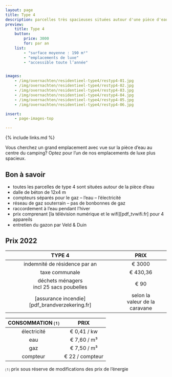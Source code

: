 ```yaml
---
layout: page
title: Type 4
description: parcelles très spacieuses situées autour d'une pièce d'eau
preview:
    title: Type 4
    button:
        price: 3000
        for: par an
    list:
        - "surface moyenne : 190 m²"
        - "emplacements de luxe"
        - "accessible toute l’année"


images:
    - /img/overnachten/residentieel-type4/restyp4-01.jpg
    - /img/overnachten/residentieel-type4/restyp4-02.jpg
    - /img/overnachten/residentieel-type4/restyp4-03.jpg
    - /img/overnachten/residentieel-type4/restyp4-04.jpg
    - /img/overnachten/residentieel-type4/restyp4-05.jpg
    - /img/overnachten/residentieel-type4/restyp4-06.jpg

insert:
    - page-images-top

---
```


{% include links.md %}

Vous cherchez un grand emplacement avec vue sur la pièce d’eau au centre du camping? Optez pour l’un de nos emplacements de luxe plus spacieux.

## Bon à savoir

- toutes les parcelles de type 4 sont situées autour de la pièce d’eau
- dalle de béton de 12x4 m
- compteurs séparés pour le gaz – l’eau – l’électricité
- réseau de gaz souterrain – pas de bonbonnes de gaz
- raccordement à l’eau pendant l’hiver
- prix comprenant [la télévision numérique et le wifi][pdf_tvwifi.fr] pour 4 appareils
- entretien du gazon par Veld & Duin


## Prix 2022

TYPE 4                |PRIX           |
:--------------------:|:--------------:|
indemnité de résidence par an |€ 3000           
taxe communale                |€ 430,36
déchets ménagers<br>incl 25 sacs poubelles<br> | € 90   
[assurance incendie][pdf_brandverzekering.fr]     |selon la<br>valeur de la caravane

CONSOMMATION ⑴           |PRIX          |
:--------------------:|:-------------:|
électricité           | € 0,41 / kw        
eau                   | € 7,60 / m³
gaz                   | € 7,50 / m³       
compteur              | € 22 / compteur      

⑴ prix sous réserve de modifications des prix de l’énergie
